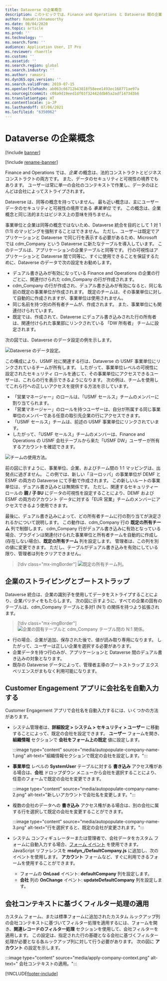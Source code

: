 ```yaml
---
title: Dataverse の企業概念
description: このトピックでは、Finance and Operations と Dataverse 間の企業データの統合について説明します。
author: RamaKrishnamoorthy
ms.date: 08/04/2020
ms.topic: article
ms.prod: ''
ms.technology: ''
ms.search.form: ''
audience: Application User, IT Pro
ms.reviewer: rhaertle
ms.custom: ''
ms.assetid: ''
ms.search.region: global
ms.search.industry: ''
ms.author: ramasri
ms.dyn365.ops.version: ''
ms.search.validFrom: 2019-07-15
ms.openlocfilehash: ab063c66712b43818f58eee1493ec168771ae97a
ms.sourcegitcommit: c08a9d19eed1df03f32442ddb65a2adf1473d3b6
ms.translationtype: HT
ms.contentlocale: ja-JP
ms.lasthandoff: 07/06/2021
ms.locfileid: "6350962"
---
```

# <a name="company-concept-in-dataverse"></a>Dataverse の企業概念

[!include [banner](../../includes/banner.md)]

[!include [rename-banner](~/includes/cc-data-platform-banner.md)]


Finance and Operations では、*企業* の概念は、法的コンストラクトとビジネス コンストラクトの両方です。 また、データのセキュリティと可視性の境界でもあります。 ユーザーは常に単一の会社のコンテキストで作業し、データのほとんどは会社によってストライプされます。

Dataverse は、同等の概念を持っていません。 最も近い概念は、主にユーザー データのセキュリティと可視性の境界である *事業単位* です。 この概念は、企業概念と同じ法的またはビジネス上の意味を持ちません。

事業単位と企業は同等の概念ではないため、Dataverse 統合を目的として 1 対 1 (1:1) のマッピングを強制することはできません。 ただし、ユーザーは既定でアプリケーションと Dataverse で同じ行を表示する必要があるため、Microsoft では cdm\_Company という Dataverse に新たなテーブルを導入しています。 このテーブルは、アプリケーションの企業テーブルと同等です。 行の可視性はアプリケーションと Dataverse 間で同等に、すぐに使用できることを保証するために、Dataverse のデータで次の設定をお勧めします。

+ デュアル書き込みが有効になっている Finance and Operations の企業の行ごとに、関連付けられた cdm\_Company の行が作成されます。
+ cdm\_Company の行が作成され、デュアル書き込みが有効になると、同じ名前の既定の事業単位が作成されます。 既定のチームは、その事業単位に対して自動的に作成されますが、事業単位は使用されません。
+ 同じ名前を持つ別の所有者チームが、作成されます。 また、事業単位にも関連付けられています。
+ 既定では、作成されて、Dataverse にデュアル書き込みされた行の所有者は、関連付けられた事業部にリンクされている 「DW 所有者」 チームに設定されます。

次の図では、Dataverse のデータ設定の例を示します。

![Dataverse のデータ設定。](media/dual-write-company-1.png)

この構成により、USMF 社に関連する行は、Dataverse の USMF 事業単位にリンクされているチームが所有します。 したがって、事業単位レベルの可視性に設定されたセキュリティ ロールを通じて、その事業単位にアクセスできるユーザーは、これらの行を表示できるようになります。 次の例は、チームを使用してこれら行への正しいアクセスを提供する方法を示しています。

+ 「営業マネージャー」のロールは、「USMF セールス」チームのメンバーに割り当てられます。
+ 「営業マネージャー」のロールを持つユーザーは、自分が所属する同じ事業単位のメンバーである任意の取引先企業の行にアクセスできます。
+ 「USMF セールス」チームは、前述の USMF 事業単位にリンクされています。
+ したがって、「USMF セールス」チームのメンバーは、Finance and Operations の USMF 会社テーブルから来た「USMF DW」ユーザーが所有するアカウントを確認できます。

![チームの使用方法。](media/dual-write-company-2.png)

前の図に示すように、事業単位、企業、およびチーム間の 1:1 マッピングは、出発点に過ぎません。 この例では、新しい「ヨーロッパ」の事業単位が DEMF と ESMF の両方の Dataverse にて手動で作成されます。 この新しいルートの事業単位は、デュアル書き込みとは無関係です。 ただし、関連するセキュリティー ロールの **親 / 子 BU** にデータの可視性を設定することにより、DEMF および ESMF の両方のアカウント データに対する「EUR 営業」チームのメンバーにアクセスできるよう使用できます。

最後に、デュアル書き込みによって、どの所有者チームに行の割り当てが決定されるかについて説明します。 この動作は、cdm\_Company 行の **既定の所有チーム** 列で制御します。 cdm\_Company 行がデュアル書き込みに有効となっている場合、プラグインは関連付けられた事業単位と所有者チームを自動的に作成し (存在しない場合)、**既定の所有チーム** 列を設定します。 管理者は、この列を別の値に変更できます。 ただし、テーブルがデュアル書き込みを有効にしている限り、管理者は列をクリアできません。

> [!div class="mx-imgBorder"]
![既定の所有チーム列。](media/dual-write-default-owning-team.jpg)

## <a name="company-striping-and-bootstrapping"></a>企業のストライピングとブートストラップ

Dataverse 統合は、企業の識別子を使用してデータをストライプすることにより、企業パリティをもたらします。 次の図に示すように、すべての企業の固有のテーブルは、cdm\_Company テーブルと多対1 (N:1) の関係を持つよう拡張されます。

> [!div class="mx-imgBorder"]
![企業の固有テーブルと cdm_Company テーブル間の N:1 関係。](media/dual-write-bootstrapping.png)

+ 行の場合、企業が追加、保存された後で、値が読み取り専用になります。 したがって、ユーザーは正しい企業を選択する必要があります。
+ 企業データを持つ行のみが、アプリケーションと Dataverse 間のデュアル書き込みの対象となります。
+ 既存の Dataverse データによって、管理者主導のブートストラップ エクスペリエンスがまもなく利用可能になります。


## <a name="autopopulate-company-name-in-customer-engagement-apps"></a>Customer Engagement アプリに会社名を自動入力する

Customer Engagement アプリで会社名を自動入力するには、いくつかの方法があります。

+ システム管理者は、**詳細設定 > システム > セキュリティ > ユーザー** に移動することによって、既定の会社を設定できます。 **ユーザー** フォームを開き、**組織情報** セクションで **会社をフォーム上の既定** 値に設定します。

    :::image type="content" source="media/autopopulate-company-name-1.png" alt-text="組織情報セクションで既定の会社を設定します。":::

+ **事業単位** レベルの **SystemUser** テーブルに対する **書き込み** アクセス権がある場合は、**会社** ドロップダウン メニューから会社を選択することにより、任意のフォームで既定の会社を変更できます。

    :::image type="content" source="media/autopopulate-company-name-2.png" alt-text="新しいアカウントで会社名を変更します。":::

+ 複数の会社のデータへの **書き込み** アクセス権がある場合は、別の会社に属する行を選択して既定の会社を変更することができます。

    :::image type="content" source="media/autopopulate-company-name-3.png" alt-text="行を選択すると、既定の会社が変更されます。":::

+ システム コンフィギュレーターまたは管理者で、会社データをカスタム フォームに自動入力する場合、[フォーム イベント](/powerapps/developer/model-driven-apps/clientapi/events-forms-grids) を使用できます。 JavaScript リファレンスを **msdyn_/DefaultCompany.js** に追加し、次のイベントを使用します。 **アカウント** フォームなど、すぐに利用できるフォームを使用することができます。

    + フォームの **OnLoad** イベント: **defaultCompany** 列を設定します。
    + **会社** 列の **OnChange** イベント: **updateDefaultCompany** 列を設定します。

## <a name="apply-filtering-based-on-the-company-context"></a>会社コンテキストに基づくフィルター処理の適用

カスタム フォーム、または標準フォームに追加されたカスタム ルックアップ列の会社コンテキストに基づいてフィルター処理を適用するには、フォームを開き、**関連レコードのフィルター処理** セクションを使用して、会社フィルターを適用します。 この設定は、指定された行の基礎となる会社に基づくフィルター処理が必要となる各ルックアップ列に対して行う必要があります。 次の図に **アカウント** の設定を示します。

:::image type="content" source="media/apply-company-context.png" alt-text=" 会社コンテキストの適用。":::



[!INCLUDE[footer-include](../../../../includes/footer-banner.md)]